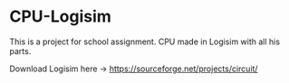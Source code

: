 # CPU-Logisim
This is a project for school assignment. CPU made in Logisim with all his parts.

Download Logisim here -> https://sourceforge.net/projects/circuit/
